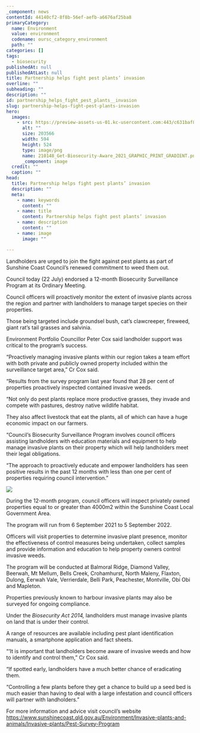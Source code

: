 ```yaml
---
_component: news
contentId: 44140cf2-8f8b-56ef-aefb-a6676af25ba8
primaryCategory:
  name: Environment
  value: environment
  codename: oursc_category_environment
  path: ""
categories: []
tags:
  - biosecurity
publishedAt: null
publishedAtLast: null
title: Partnership helps fight pest plants’ invasion
overline: ""
subheading: ""
description: ""
id: partnership_helps_fight_pest_plants__invasion
slug: partnership-helps-fight-pest-plants-invasion
hero:
  images:
    - src: https://preview-assets-us-01.kc-usercontent.com:443/c631baf8-1b46-001f-580c-d0001b68b4a8/0b2226ce-e7a2-4e8f-bfff-8326efdd30a9/210148_Get-Biosecurity-Aware_2021_GRAPHIC_PRINT_GRADIENT.png
      alt: ""
      size: 203566
      width: 594
      height: 524
      type: image/png
      name: 210148_Get-Biosecurity-Aware_2021_GRAPHIC_PRINT_GRADIENT.png
      _component: image
  credit: ""
  caption: ""
head:
  title: Partnership helps fight pest plants’ invasion
  description: ""
  meta:
    - name: keywords
      content: ""
    - name: title
      content: Partnership helps fight pest plants’ invasion
    - name: description
      content: ""
    - name: image
      image: ""

---
```

Landholders are urged to join the fight against pest plants as part of Sunshine Coast Council’s renewed commitment to weed them out.

Council today (22 July) endorsed a 12-month Biosecurity Surveillance Program at its Ordinary Meeting.

Council officers will proactively monitor the extent of invasive plants across the region and partner with landholders to manage target species on their properties.

Those being targeted include groundsel bush, cat’s clawcreeper, fireweed, giant rat’s tail grasses and salvinia.

Environment Portfolio Councillor Peter Cox said landholder support was critical to the program’s success.

“Proactively managing invasive plants within our region takes a team effort with both private and publicly owned property included within the surveillance target area,” Cr Cox said.

“Results from the survey program last year found that 28 per cent of properties proactively inspected contained invasive weeds.

“Not only do pest plants replace more productive grasses, they invade and compete with pastures, destroy native wildlife habitat.

They also affect livestock that eat the plants, all of which can have a huge economic impact on our farmers.

“Council’s Biosecurity Surveillance Program involves council officers assisting landholders with education materials and equipment to help manage invasive plants on their property which will help landholders meet their legal obligations.

“The approach to proactively educate and empower landholders has seen positive results in the past 12 months with less than one per cent of properties requiring council intervention.”

![](https://preview-assets-us-01.kc-usercontent.com:443/c631baf8-1b46-001f-580c-d0001b68b4a8/f004032f-cc7c-41ea-946f-35c689f0525d/Education-Image-Fox-close-up-1024x768.jpg)

During the 12-month program, council officers will inspect privately owned properties equal to or greater than 4000m2 within the Sunshine Coast Local Government Area.

The program will run from 6 September 2021 to 5 September 2022.

Officers will visit properties to determine invasive plant presence, monitor the effectiveness of control measures being undertaken, collect samples and provide information and education to help property owners control invasive weeds.

The program will be conducted at Balmoral Ridge, Diamond Valley, Beerwah, Mt Mellum, Bells Creek, Crohamhurst, North Maleny, Flaxton, Dulong, Eerwah Vale, Verrierdale, Belli Park, Peachester, Montville, Obi Obi and Mapleton.

Properties previously known to harbour invasive plants may also be surveyed for ongoing compliance.

Under the *Biosecurity Act 2014,* landholders must manage invasive plants on land that is under their control.

A range of resources are available including pest plant identification manuals, a smartphone application and fact sheets.

“‘It is important that landholders become aware of invasive weeds and how to identify and control them,” Cr Cox said.

“If spotted early, landholders have a much better chance of eradicating them.

“Controlling a few plants before they get a chance to build up a seed bed is much easier than having to deal with a large infestation and council officers will partner with landholders.”

For more information and advice visit council’s website <https://www.sunshinecoast.qld.gov.au/Environment/Invasive-plants-and-animals/Invasive-plants/Pest-Survey-Program>
